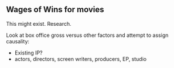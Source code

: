 ## Wages of Wins for movies

This might exist. Research.

Look at box office gross versus other factors and attempt to assign causality:

* Existing IP?
* actors, directors, screen writers, producers, EP, studio
